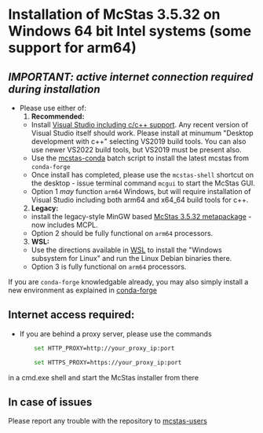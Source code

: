 # Installation of McStas 3.5.32 on Windows 64 bit Intel systems (some support for arm64)
## *IMPORTANT: active internet connection required during installation*

* Please use either of:
  1. **Recommended:**
    * Install [Visual Studio including c/c++ support](https://learn.microsoft.com/en-us/cpp/build/building-on-the-command-line?view=msvc-170#download-and-install-the-tools). Any recent version of Visual Studio itself should work. Please install at minumum "Desktop development with c++" selecting VS2019 build tools. You can also use newer VS2022 build tools, but VS2019 must be present also. 
    * Use the [mcstas-conda](mcstas-conda.bat) batch script to install the latest mcstas from `conda-forge` 
    * Once install has completed, please use the `mcstas-shell` shortcut on the desktop - issue terminal command `mcgui` to start the McStas GUI. 
    * Option 1 *may* function `arm64` Windows, but will require installation of Visual Studio including both arm64 and x64_64 build tools for c++.
  2. **Legacy:**
    * install the legacy-style MinGW based [McStas 3.5.32 metapackage](https://download.mcstas.org/mcstas-3.5.32/Windows/McStas-Metapackage-3.5.32-win64.exe) - now includes MCPL. 
    * Option 2 should be fully functional on `arm64` processors.
  3. **WSL:**
    * Use the directions available in [WSL](WSL/README.md) to install the "Windows subsystem for Linux" and run the Linux Debian binaries there. 
    * Option 3 is fully functional on `arm64` processors.
	
If you are `conda-forge` knowledgable already, you may also simply install a new environment as explained in [conda-forge](../conda/README.md)

## Internet access required:
* If you are behind a proxy server, please use the commands
	```bash
		set HTTP_PROXY=http://your_proxy_ip:port
	```
	```bash
		set HTTPS_PROXY=https://your_proxy_ip:port
	```
in a cmd.exe shell and start the McStas installer from there	

## In case of issues
Please report any trouble with the repository to [mcstas-users](mailto:mcstas-users@mcstas.org)

